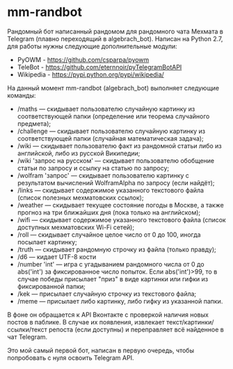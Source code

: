 # mm-randbot
Рандомный бот написанный рандомом для рандомного чата Мехмата в Telegram (плавно переходящий в algebrach_bot). Написан на Python 2.7, для работы нужны следующие дополнительные модули:
- PyOWM - https://github.com/csparpa/pyowm
- TeleBot - https://github.com/eternnoir/pyTelegramBotAPI 
- Wikipedia - https://pypi.python.org/pypi/wikipedia/
   
На данный момент mm-randbot (algebrach_bot) выполняет следующие команды:

-  /maths — скидывает пользователю случайную картинку из соответствующей папки (определение или теорема случайного предмета);
-  /challenge — скидывает пользователю случайную картинку из соответствующей папки (случайная математическая задача);
-  /wiki — скидывает пользователю факт из рандомной статьи либо из английской, либо из русской Википедии;
-  /wiki 'запрос на русском' — скидывает пользователю обобщение статьи по запросу и ссылку на статью по запросу;
-  /wolfram 'запрос' — скидывает пользователю картинку с результатом вычислений WolframAlpha по запросу (если найдёт);
-  /links — скидывает содержимое указанного текстового файла (список полезных мехматовских ссылок);
-  /weather — скидывает текущее состояние погоды в Москве, а также прогноз на три ближайших дня (пока только на английском);
-  /wifi — скидывает содержимое указанного текстового файла (список доступных мехматовских Wi-Fi сетей);
-  /roll — скидывает случайное целое число от 0 до 100, иногда посылает картинку;
-  /truth — скидывает рандомную строчку из файла (только правду);
-  /d6 — кидает UTF-8 кости
-  /number 'int' — игра с угадыванием рандомного числа от 0 до abs('int') за фиксированное число попыток. Если abs('int')>99, то в случае победы присылает "приз" в виде картинки или гифки из фиксированной папки;
-  /kek — присылает случайную строчку из текстового файла;
-  /meme — присылает либо картинку, либо гифку из указанной папки.

В фоне он обращается к API Вконтакте с проверкой наличия новых постов в паблике. В случае их появления, извлекает текст/картинки/ссылки/текст репоста (если доступны) и переправляет всё найденное в чат Telegram.


Это мой самый первой бот, написан в первую очередь, чтобы попробовать с нуля освоить Telegram API.
